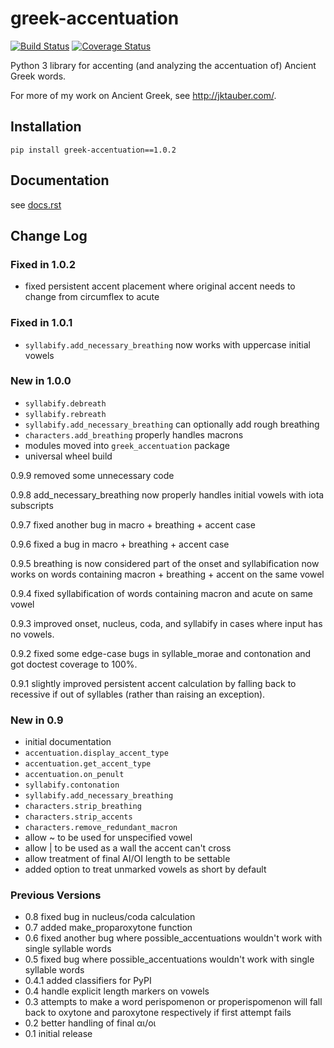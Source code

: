 # greek-accentuation

[![Build Status](https://travis-ci.org/jtauber/greek-accentuation.svg)](https://travis-ci.org/jtauber/greek-accentuation)
[![Coverage Status](https://coveralls.io/repos/jtauber/greek-accentuation/badge.svg?branch=master&service=github)](https://coveralls.io/github/jtauber/greek-accentuation?branch=master)

Python 3 library for accenting (and analyzing the accentuation of) Ancient
Greek words.

For more of my work on Ancient Greek, see <http://jktauber.com/>.


## Installation

    pip install greek-accentuation==1.0.2


## Documentation

see [docs.rst](https://github.com/jtauber/greek-accentuation/blob/master/docs.rst)


## Change Log

### Fixed in 1.0.2

* fixed persistent accent placement where original accent needs to change from circumflex to acute

### Fixed in 1.0.1

* `syllabify.add_necessary_breathing` now works with uppercase initial vowels

### New in 1.0.0

* `syllabify.debreath`
* `syllabify.rebreath`
* `syllabify.add_necessary_breathing` can optionally add rough breathing
* `characters.add_breathing` properly handles macrons
* modules moved into `greek_accentuation` package
* universal wheel build


0.9.9 removed some unnecessary code

0.9.8 add_necessary_breathing now properly handles initial vowels with iota
subscripts

0.9.7 fixed another bug in macro + breathing + accent case

0.9.6 fixed a bug in macro + breathing + accent case

0.9.5 breathing is now considered part of the onset and syllabification now
works on words containing macron + breathing + accent on the same vowel

0.9.4 fixed syllabification of words containing macron and acute on same vowel

0.9.3 improved onset, nucleus, coda, and syllabify in cases where input has no
vowels.

0.9.2 fixed some edge-case bugs in syllable_morae and contonation and got
doctest coverage to 100%.

0.9.1 slightly improved persistent accent calculation by falling back to
recessive if out of syllables (rather than raising an exception).


### New in 0.9

* initial documentation
* `accentuation.display_accent_type`
* `accentuation.get_accent_type`
* `accentuation.on_penult`
* `syllabify.contonation`
* `syllabify.add_necessary_breathing`
* `characters.strip_breathing`
* `characters.strip_accents`
* `characters.remove_redundant_macron`
* allow ~ to be used for unspecified vowel
* allow | to be used as a wall the accent can't cross
* allow treatment of final AI/OI length to be settable
* added option to treat unmarked vowels as short by default

### Previous Versions

* 0.8 fixed bug in nucleus/coda calculation
* 0.7 added make_proparoxytone function
* 0.6 fixed another bug where possible_accentuations wouldn't work with single
      syllable words
* 0.5 fixed bug where possible_accentuations wouldn't work with single syllable
      words
* 0.4.1 added classifiers for PyPI
* 0.4 handle explicit length markers on vowels
* 0.3 attempts to make a word perispomenon or properispomenon will fall back to
      oxytone and paroxytone respectively if first attempt fails
* 0.2 better handling of final αι/οι
* 0.1 initial release
